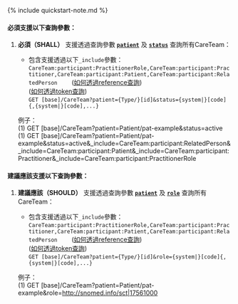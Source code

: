 {% include quickstart-note.md %}

#### 必須支援以下查詢參數：

1. **必須（SHALL）** 支援透過查詢參數 **[`patient`](SearchParameter-CareTeam-patient.html)** 及 **[`status`](SearchParameter-CareTeam-status.html)** 查詢所有CareTeam：               
    - 包含支援透過以下`_include`參數：`CareTeam:participant:PractitionerRole,CareTeam:participant:Practitioner,CareTeam:participant:Patient,CareTeam:participant:RelatedPerson`　　
    ([如何透過reference查詢](http://hl7.org/fhir/R4/search.html#reference))    
    ([如何透過token查詢](http://hl7.org/fhir/R4/search.html#token))  
    `GET [base]/CareTeam?patient={Type/}[id]&status={system|}[code]{,{system|}[code],...}`

    例子：  
      (1) GET [base]/CareTeam?patient=Patient/pat-example&status=active  
      (1) GET [base]/CareTeam?patient=Patient/pat-example&status=active&_include=CareTeam:participant:RelatedPerson&_include=CareTeam:participant:Patient&_include=CareTeam:participant:Practitioner&_include=CareTeam:participant:PractitionerRole

#### 建議應該支援以下查詢參數：

1. **建議應該（SHOULD）** 支援透過查詢參數 **[`patient`](SearchParameter-CareTeam-patient.html)** 及 **[`role`](SearchParameter-CareTeam-role.html)** 查詢所有CareTeam：               
    - 包含支援透過以下`_include`參數：`CareTeam:participant:PractitionerRole,CareTeam:participant:Practitioner,CareTeam:participant:Patient,CareTeam:participant:RelatedPerson`　　
    ([如何透過reference查詢](http://hl7.org/fhir/R4/search.html#reference))    
    ([如何透過token查詢](http://hl7.org/fhir/R4/search.html#token))  
    `GET [base]/CareTeam?patient={Type/}[id]&role={system|}[code]{,{system|}[code],...}`

    例子：  
      (1) GET [base]/CareTeam?patient=Patient/pat-example&role=http://snomed.info/sct|17561000
